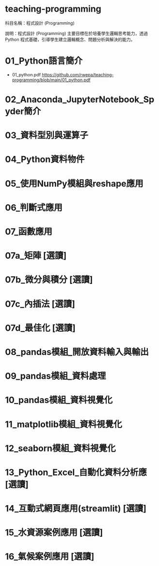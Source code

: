 # teaching-programming

科目名稱：程式設計 (Programming)

說明：程式設計 (Programming) 主要目標在於培養學生邏輯思考能力，透過 Python 程式基礎，引導學生建立邏輯概念、問題分析與解決的能力。

# 01_Python語言簡介

+ 01_python.pdf https://github.com/rwepa/teaching-programming/blob/main/01_python.pdf

# 02_Anaconda_JupyterNotebook_Spyder簡介

# 03_資料型別與運算子

# 04_Python資料物件

# 05_使用NumPy模組與reshape應用

# 06_判斷式應用

# 07_函數應用

# 07a_矩陣 [選讀]

# 07b_微分與積分 [選讀]

# 07c_內插法 [選讀]

# 07d_最佳化 [選讀]

# 08_pandas模組_開放資料輸入與輸出

# 09_pandas模組_資料處理

# 10_pandas模組_資料視覺化

# 11_matplotlib模組_資料視覺化

# 12_seaborn模組_資料視覺化

# 13_Python_Excel_自動化資料分析應 [選讀]

# 14_互動式網頁應用(streamlit) [選讀]

# 15_水資源案例應用 [選讀]

# 16_氣候案例應用 [選讀]
